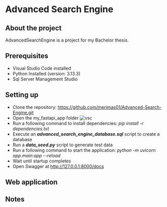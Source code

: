 # Advanced Search Engine

## About the project

AdvancedSearchEngine is a project for my Bachelor thesis. 

## Prerequisites

- Visual Studio Code installed
- Python Installed (version: 3.13.3)
- Sql Server Management Studio

## Setting up 

- Clone the repository: https://github.com/merimas01/Advanced-Search-Engine.git 
- Open the my_fastapi_app folder 
![vsc](https://github.com/user-attachments/assets/80cc5073-9b32-4f6a-ada6-b702a095b16a)
- Run a following command to install dependencies: *pip install -r dependencies.txt*
- Execute an ***advanced_search_engine_database.sql*** script to create a database
- Run a ***data_seed.py*** script to generate test data 
- Run a following command to start the application:  *python -m uvicorn app.main:app --reload*
- Wait until startup completes
- Open Swagger at http://127.0.0.1:8000/docs


## Web application

## Notes

